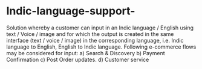 # Indic-language-support-
Solution whereby a customer can input in an Indic language / English using text / Voice / image and for which the output is created in the same interface (text / voice / image) in the corresponding language, i.e. Indic language to English, English to Indic language. Following e-commerce flows may be considered for input:
a) Search & Discovery
b) Payment Confirmation
c) Post Order updates.
d) Customer service
